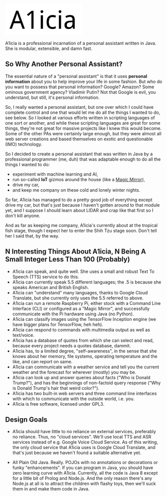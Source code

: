 
![A1icia Logo](docs/images/A1icia_100H.png)

A1icia is a professional incarnation of a personal assistant written in Java. She is modular, extensible, and damn fast.

## So Why Another Personal Assistant?

The essential nature of a "personal assistant" is that it uses **personal information** about you to help improve your life in some fashion. But who do you want to possess that personal information? Google? Amazon? Some ominous government agency? Vladimir Putin? Not that Google is evil, you understand, but still, it's personal information.

So, I really wanted a personal assistant, but one over which I could have complete control and one that would let me do all the things
I wanted to do, see below. So I looked at various efforts written in scripting languages of one sort or another, and while these scripting languages are great for some things, they're not great for massive projects like I knew this would become. Some of the other PAs were certainly large enough, but they were almost all web server creations and based themselves on exotic and questionable (IMO) technology.

So I decided to create a personal assistant that was written in Java by a professional programmer (me, duh) that was adaptable enough to do all the things I wanted to do:

* experiment with machine learning and AI, 
* run so-called **IoT** gizmos around the house (like a [Magic Mirror](https://github.com/MichMich/MagicMirror)), 
* drive my car, 
* and keep me company on these cold and lonely winter nights.

So far, A1icia has managed to do a pretty good job of everything except drive my car, but that's just because I haven't gotten around to that module yet, and I suppose I should learn about LIDAR and crap like that first so I don't kill anyone.

And as far as keeping me company, A1icia's currently about at the tropical fish stage, though I expect her to enter the Shih Tzu stage soon. Don't tell her I said that, by the way.

## N Interesting Things About A1icia, N Being A Small Integer Less Than 100 (Probably)

* A1icia can speak, and quite well. She uses a small and robust Text To Speech (TTS) service to do this.
* A1icia can currently speak 5.5 different languages; the .5 is because she speaks American and British English.
* A1icia can "understand" many languages, thanks to Google Cloud Translate, but she currently only uses the 5.5 referred to above.
* A1icia can run a remote Raspberry Pi, either stock with a Command Line Interface (CLI) or configured as a "Magic Mirror", and successfully communicate with the Pi hardware using Java (no Python).
* A1icia can classify images using the TensorFlow Inception engine (we have bigger plans for TensorFlow, heh heh).
* A1icia can respond to commands with multimedia output as well as text/voice.
* A1icia has a database of quotes from which she can select and read, because every project needs a quotes database, dammit.
* A1icia has, to a limited degree, "self-awareness", in the sense that she knows about her memory, file systems, operating temperature and the like, and can report on same.
* A1icia can communicate with a weather service and tell you the current weather and the forecast for wherever (mostly) you may be.
* A1icia can look up and answer queries about facts ("Who is Donald Trump?"), and has the beginnings of non-factoid query response ("Why is Donald Trump's hair that weird color?").
* A1icia has two built-in web servers and three command line interfaces with which to communicate with the outside world, i.e. you.
* A1icia is free software, licensed under GPL3.

## Design Goals

* A1icia should have little to no reliance on external services, preferably no reliance. Thus, no "cloud services". We'll use local TTS and ASR services instead of e.g. Google Voice Cloud Service. As of this writing, the only cloud service that A1icia uses is Google Cloud Translate, and that's just because we haven't found a suitable alternative yet.

* All Plain Old Java. Really. POJOs with no annotations or decorations or funky "enhancements". If you can program in Java, you should have zero learning curve with A1icia. Currently, all the code is Java 8 except for a little bit of Prolog and Node.js. And the only reason there's any Node.js at all is to attract the children with flashy toys, then we'll suck them in and make them code in Java.

